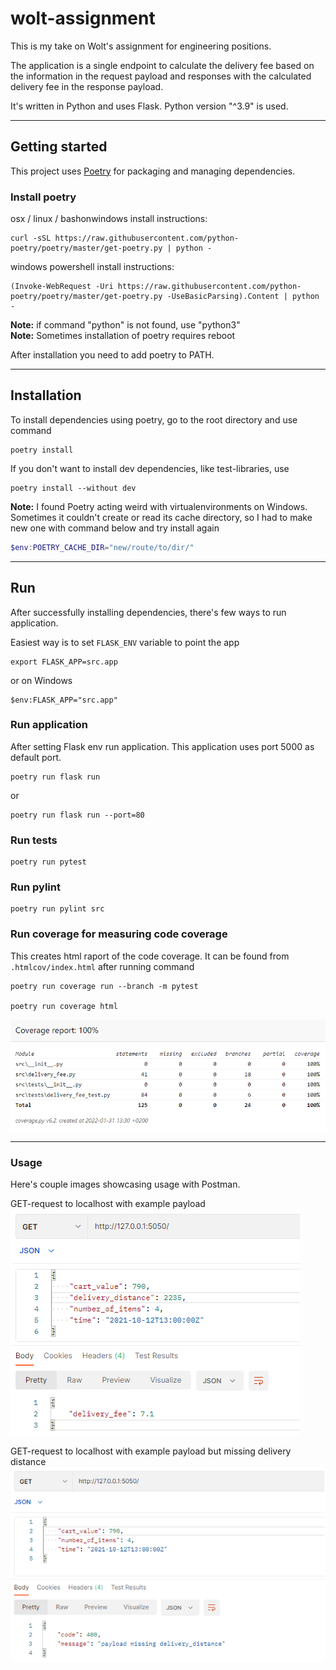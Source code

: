 # wolt-assignment

This is my take on Wolt's assignment for engineering positions.

The application is a single endpoint to calculate the delivery fee based on the information in the request payload and responses with the calculated delivery fee in the response payload.

It's written in Python and uses Flask.
Python version "^3.9" is used.

---
## Getting started

This project uses [Poetry](https://python-poetry.org/) for packaging and managing dependencies.

### Install poetry
osx / linux / bashonwindows install instructions:
```
curl -sSL https://raw.githubusercontent.com/python-poetry/poetry/master/get-poetry.py | python -
```
windows powershell install instructions:
```
(Invoke-WebRequest -Uri https://raw.githubusercontent.com/python-poetry/poetry/master/get-poetry.py -UseBasicParsing).Content | python -
```
**Note:** if command "python" is not found, use "python3"  
**Note:** Sometimes installation of poetry requires reboot

After installation you need to add poetry to PATH. 

---
## Installation

To install dependencies using poetry, go to the root directory and use command
```
poetry install
```
If you don't want to install dev dependencies, like test-libraries, use 
```
poetry install --without dev
```

**Note:** I found Poetry acting weird with virtualenvironments on Windows. Sometimes it couldn't create or read its cache directory, so I had to make new one with command below and try install again
```powershell
$env:POETRY_CACHE_DIR="new/route/to/dir/"
```

---
## Run
After successfully installing dependencies, there's few ways to run application.

Easiest way is to set `FLASK_ENV` variable to point the app

```
export FLASK_APP=src.app
```
or on Windows
```
$env:FLASK_APP="src.app"
```

### Run application
After setting Flask env run application.
This application uses port 5000 as default port. 
```
poetry run flask run
```
or
```
poetry run flask run --port=80
```

### Run tests
```
poetry run pytest
```

### Run pylint
```
poetry run pylint src
```

### Run coverage for measuring code coverage
This creates html raport of the code coverage. It can be found from `.htmlcov/index.html` after running command
```
poetry run coverage run --branch -m pytest

poetry run coverage html
```  
![codecoverage](docs/code-coverage.png)

---
### Usage
Here's couple images showcasing usage with Postman.

GET-request to localhost with example payload
![postma-get](docs\postman-get.png)

GET-request to localhost with example payload but missing delivery distance
![postma-get](docs\postman-missing.png)

